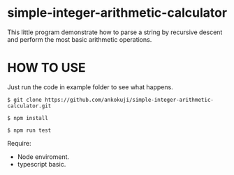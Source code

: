 # simple-integer-arithmetic-calculator

This little program demonstrate how to parse a string by recursive descent and perform the most basic arithmetic operations.

# HOW TO USE

Just run the code in example folder to see what happens.

```shell
$ git clone https://github.com/ankokuji/simple-integer-arithmetic-calculator.git

$ npm install

$ npm run test
```

Require:

- Node enviroment.
- typescript basic.
